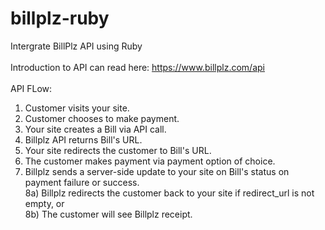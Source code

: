# billplz-ruby
Intergrate BillPlz API using Ruby 
<br /><br />
Introduction to API can read here: https://www.billplz.com/api
<br /><br />
API FLow:<br />
1) Customer visits your site.<br />
2) Customer chooses to make payment.<br />
3) Your site creates a Bill via API call.<br />
4) Billplz API returns Bill's URL.<br />
5) Your site redirects the customer to Bill's URL.<br />
6) The customer makes payment via payment option of choice.<br />
7) Billplz sends a server-side update to your site on Bill's status on payment failure or success.<br />
8a) Billplz redirects the customer back to your site if redirect_url is not empty, or<br />
8b) The customer will see Billplz receipt. <br />
